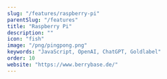 ```yaml
---
slug: "/features/raspberry-pi"
parentSlug: "/features"
title: "Raspberry Pi"
description: ""
icon: "fish"
image: "/png/pingpong.png"
keywords: "JavaScript, OpenAI, ChatGPT, Goldlabel"
order: 10
website: "https://www.berrybase.de/"
---
```

